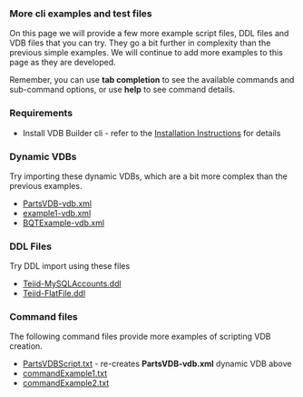 ### More cli examples and test files

On this page we will provide a few more example script files, DDL files and VDB files that you can try.  They go a bit further in complexity than the previous simple examples.  We will continue to add more examples to this page as they are developed.

Remember, you can use __tab completion__ to see the available commands and sub-command options, or use __help__ to see command details.


### Requirements

* Install VDB Builder cli - refer to the [Installation Instructions](install-cli.md) for details


### Dynamic VDBs

Try importing these dynamic VDBs, which are a bit more complex than the previous examples.

- [PartsVDB-vdb.xml](files/PartsVDB-vdb.xml)
- [example1-vdb.xml](files/example1-vdb.xml)
- [BQTExample-vdb.xml](files/BQTExample-vdb.xml)

### DDL Files

Try DDL import using these files

- [Teiid-MySQLAccounts.ddl](files/Teiid-MySQLAccounts.ddl)
- [Teiid-FlatFile.ddl](files/Teiid-FlatFile.ddl)

### Command files

The following command files provide more examples of scripting VDB creation.

- [PartsVDBScript.txt](files/PartsVDBScript.txt) - re-creates __PartsVDB-vdb.xml__ dynamic VDB above
- [commandExample1.txt](files/commandExample1.txt)
- [commandExample2.txt](files/commandExample2.txt)



